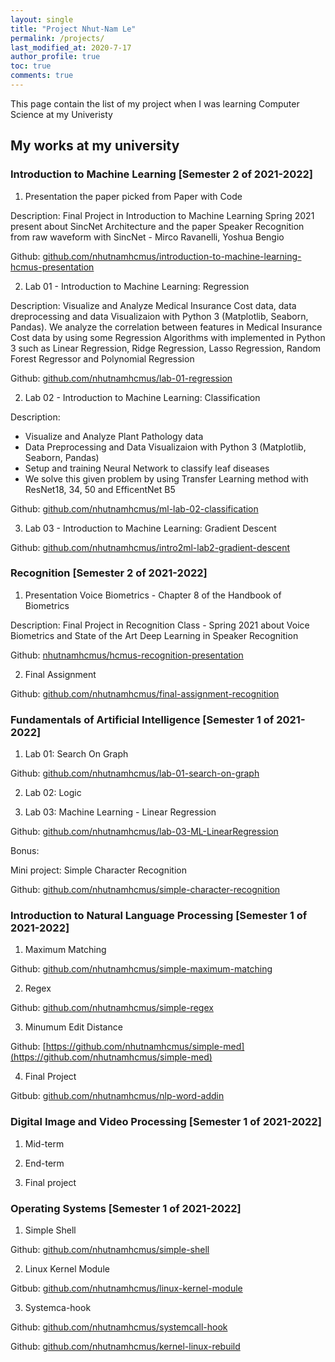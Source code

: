 ```yaml
---
layout: single
title: "Project Nhut-Nam Le"
permalink: /projects/
last_modified_at: 2020-7-17
author_profile: true
toc: true
comments: true
---
```


This page contain the list of my project when I was learning Computer Science at my Univeristy

## My works at my university

### Introduction to Machine Learning [Semester 2 of 2021-2022]

1) Presentation the paper picked from Paper with Code

Description: Final Project in Introduction to Machine Learning Spring 2021 present about SincNet Architecture and the paper Speaker Recognition from raw waveform with SincNet - Mirco Ravanelli, Yoshua Bengio

Github: [github.com/nhutnamhcmus/introduction-to-machine-learning-hcmus-presentation](https://github.com/nhutnamhcmus/introduction-to-machine-learning-hcmus-presentation)

2) Lab 01 - Introduction to Machine Learning: Regression

Description: Visualize and Analyze Medical Insurance Cost data, data dreprocessing and data Visualizaion with Python 3 (Matplotlib, Seaborn, Pandas). We analyze the correlation between features in Medical Insurance Cost data by using some Regression Algorithms with implemented in Python 3 such as Linear Regression, Ridge Regression, Lasso Regression, Random Forest Regressor and Polynomial Regression

Github: [github.com/nhutnamhcmus/lab-01-regression](https://github.com/nhutnamhcmus/lab-01-regression)

2) Lab 02 - Introduction to Machine Learning: Classification

Description:

- Visualize and Analyze Plant Pathology data
- Data Preprocessing and Data Visualizaion with Python 3 (Matplotlib, Seaborn, Pandas)
- Setup and training Neural Network to classify leaf diseases
- We solve this given problem by using Transfer Learning method with ResNet18, 34, 50 and EfficentNet B5

Github: [github.com/nhutnamhcmus/ml-lab-02-classification](https://github.com/nhutnamhcmus/ml-lab-02-classification)

3) Lab 03 - Introduction to Machine Learning: Gradient Descent

Github: [github.com/nhutnamhcmus/intro2ml-lab2-gradient-descent](https://github.com/nhutnamhcmus/intro2ml-lab2-gradient-descent)

### Recognition [Semester 2 of 2021-2022]

1) Presentation Voice Biometrics - Chapter 8 of the Handbook of Biometrics

Description: Final Project in Recognition Class - Spring 2021 about Voice Biometrics and State of the Art Deep Learning in Speaker Recognition

Github: [nhutnamhcmus/hcmus-recognition-presentation](https://github.com/nhutnamhcmus/hcmus-recognition-presentation)

2) Final Assignment

Github: [github.com/nhutnamhcmus/final-assignment-recognition](https://github.com/nhutnamhcmus/final-assignment-recognition)


### Fundamentals of Artificial Intelligence [Semester 1 of 2021-2022]

1) Lab 01: Search On Graph

Github: [github.com/nhutnamhcmus/lab-01-search-on-graph](https://github.com/nhutnamhcmus/lab-01-search-on-graph)

2) Lab 02: Logic

3) Lab 03: Machine Learning - Linear Regression

Github: [github.com/nhutnamhcmus/lab-03-ML-LinearRegression](https://github.com/nhutnamhcmus/lab-03-ML-LinearRegression)

Bonus:

Mini project: Simple Character Recognition

Github: [github.com/nhutnamhcmus/simple-character-recognition](https://github.com/nhutnamhcmus/simple-character-recognition)

### Introduction to Natural Language Processing [Semester 1 of 2021-2022]

1) Maximum Matching

Github: [github.com/nhutnamhcmus/simple-maximum-matching](https://github.com/nhutnamhcmus/simple-maximum-matching)

2) Regex

Github: [github.com/nhutnamhcmus/simple-regex](https://github.com/nhutnamhcmus/simple-regex)

3) Minumum Edit Distance

Github: [https://github.com/nhutnamhcmus/simple-med](https://github.com/nhutnamhcmus/simple-med)

4) Final Project

Gitbub: [github.com/nhutnamhcmus/nlp-word-addin](https://github.com/nhutnamhcmus/nlp-word-addin)

### Digital Image and Video Processing [Semester 1 of 2021-2022]

1) Mid-term

2) End-term

3) Final project

### Operating Systems [Semester 1 of 2021-2022]

1) Simple Shell

Github: [github.com/nhutnamhcmus/simple-shell](https://github.com/nhutnamhcmus/simple-shell)

2) Linux Kernel Module

Gitbub: [github.com/nhutnamhcmus/linux-kernel-module](https://github.com/nhutnamhcmus/linux-kernel-module)

3) Systemca-hook

Github: [github.com/nhutnamhcmus/systemcall-hook](https://github.com/nhutnamhcmus/systemcall-hook)

Github: [github.com/nhutnamhcmus/kernel-linux-rebuild](https://github.com/nhutnamhcmus/kernel-linux-rebuild)
